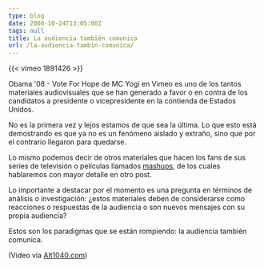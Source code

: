 ```yaml
---
type: blog
date: 2008-10-24T13:05:00Z
tags: null
title: La audiencia también comunica
url: /la-audiencia-tambin-comunica/
---
```


{{< vimeo 1891426 >}}


Obama '08 - Vote For Hope de MC Yogi en Vimeo es uno de los tantos materiales audiovisuales que se han generado a favor o en contra de los candidatos a presidente o vicepresidente en la contienda de Estados Unidos.

No es la primera vez y lejos estamos de que sea la última. Lo que esto está demostrando es que ya no es un fenómeno aislado y extraño, sino que por el contrario llegaron para quedarse.

Lo mismo podemos decir de otros materiales que hacen los fans de sus series de televisión o películas llamados <a href="http://en.wikipedia.org/wiki/Mashup_%28video%29">mashups</a>, de los cuales hablaremos con mayor detalle en otro post.

Lo importante a destacar por el momento es una pregunta en términos de análisis o investigación: ¿estos materiales deben de considerarse como reacciones o respuestas de la audiencia o son nuevos mensajes con su propia audiencia?

Estos son los paradigmas que se están rompiendo: la audiencia también comunica.

(Video vía <a href="http://alt1040.com/2008/10/barack-obama-el-inspirador/">Alt1040.com</a>)
</div>
